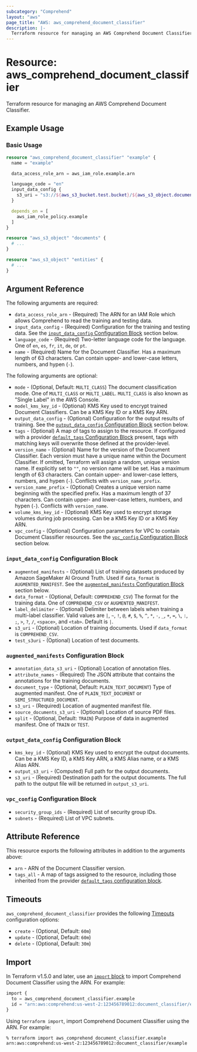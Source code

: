 ```yaml
---
subcategory: "Comprehend"
layout: "aws"
page_title: "AWS: aws_comprehend_document_classifier"
description: |-
  Terraform resource for managing an AWS Comprehend Document Classifier.
---
```


# Resource: aws_comprehend_document_classifier

Terraform resource for managing an AWS Comprehend Document Classifier.

## Example Usage

### Basic Usage

```terraform
resource "aws_comprehend_document_classifier" "example" {
  name = "example"

  data_access_role_arn = aws_iam_role.example.arn

  language_code = "en"
  input_data_config {
    s3_uri = "s3://${aws_s3_bucket.test.bucket}/${aws_s3_object.documents.id}"
  }

  depends_on = [
    aws_iam_role_policy.example
  ]
}

resource "aws_s3_object" "documents" {
  # ...
}

resource "aws_s3_object" "entities" {
  # ...
}
```

## Argument Reference

The following arguments are required:

* `data_access_role_arn` - (Required) The ARN for an IAM Role which allows Comprehend to read the training and testing data.
* `input_data_config` - (Required) Configuration for the training and testing data.
  See the [`input_data_config` Configuration Block](#input_data_config-configuration-block) section below.
* `language_code` - (Required) Two-letter language code for the language.
  One of `en`, `es`, `fr`, `it`, `de`, or `pt`.
* `name` - (Required) Name for the Document Classifier.
  Has a maximum length of 63 characters.
  Can contain upper- and lower-case letters, numbers, and hypen (`-`).

The following arguments are optional:

* `mode` - (Optional, Default: `MULTI_CLASS`) The document classification mode.
  One of `MULTI_CLASS` or `MULTI_LABEL`.
  `MULTI_CLASS` is also known as "Single Label" in the AWS Console.
* `model_kms_key_id` - (Optional) KMS Key used to encrypt trained Document Classifiers.
  Can be a KMS Key ID or a KMS Key ARN.
* `output_data_config` - (Optional) Configuration for the output results of training.
  See the [`output_data_config` Configuration Block](#output_data_config-configuration-block) section below.
* `tags` - (Optional) A map of tags to assign to the resource. If configured with a provider [`default_tags` Configuration Block](/docs/providers/aws/index.html#default_tags-configuration-block) present, tags with matching keys will overwrite those defined at the provider-level.
* `version_name` - (Optional) Name for the version of the Document Classifier.
  Each version must have a unique name within the Document Classifier.
  If omitted, Terraform will assign a random, unique version name.
  If explicitly set to `""`, no version name will be set.
  Has a maximum length of 63 characters.
  Can contain upper- and lower-case letters, numbers, and hypen (`-`).
  Conflicts with `version_name_prefix`.
* `version_name_prefix` - (Optional) Creates a unique version name beginning with the specified prefix.
  Has a maximum length of 37 characters.
  Can contain upper- and lower-case letters, numbers, and hypen (`-`).
  Conflicts with `version_name`.
* `volume_kms_key_id` - (Optional) KMS Key used to encrypt storage volumes during job processing.
  Can be a KMS Key ID or a KMS Key ARN.
* `vpc_config` - (Optional) Configuration parameters for VPC to contain Document Classifier resources.
  See the [`vpc_config` Configuration Block](#vpc_config-configuration-block) section below.

### `input_data_config` Configuration Block

* `augmented_manifests` - (Optional) List of training datasets produced by Amazon SageMaker AI Ground Truth.
  Used if `data_format` is `AUGMENTED_MANIFEST`.
  See the [`augmented_manifests` Configuration Block](#augmented_manifests-configuration-block) section below.
* `data_format` - (Optional, Default: `COMPREHEND_CSV`) The format for the training data.
  One of `COMPREHEND_CSV` or `AUGMENTED_MANIFEST`.
* `label_delimiter` - (Optional) Delimiter between labels when training a multi-label classifier.
  Valid values are `|`, `~`, `!`, `@`, `#`, `$`, `%`, `^`, `*`, `-`, `_`, `+`, `=`, `\`, `:`, `;`, `>`, `?`, `/`, `<space>`, and `<tab>`.
  Default is `|`.
* `s3_uri` - (Optional) Location of training documents.
  Used if `data_format` is `COMPREHEND_CSV`.
* `test_s3uri` - (Optional) Location of test documents.

### `augmented_manifests` Configuration Block

* `annotation_data_s3_uri` - (Optional) Location of annotation files.
* `attribute_names` - (Required) The JSON attribute that contains the annotations for the training documents.
* `document_type` - (Optional, Default: `PLAIN_TEXT_DOCUMENT`) Type of augmented manifest.
  One of `PLAIN_TEXT_DOCUMENT` or `SEMI_STRUCTURED_DOCUMENT`.
* `s3_uri` - (Required) Location of augmented manifest file.
* `source_documents_s3_uri` - (Optional) Location of source PDF files.
* `split` - (Optional, Default: `TRAIN`) Purpose of data in augmented manifest.
  One of `TRAIN` or `TEST`.

### `output_data_config` Configuration Block

* `kms_key_id` - (Optional) KMS Key used to encrypt the output documents.
  Can be a KMS Key ID, a KMS Key ARN, a KMS Alias name, or a KMS Alias ARN.
* `output_s3_uri` - (Computed) Full path for the output documents.
* `s3_uri` - (Required) Destination path for the output documents.
  The full path to the output file will be returned in `output_s3_uri`.

### `vpc_config` Configuration Block

* `security_group_ids` - (Required) List of security group IDs.
* `subnets` - (Required) List of VPC subnets.

## Attribute Reference

This resource exports the following attributes in addition to the arguments above:

* `arn` - ARN of the Document Classifier version.
* `tags_all` - A map of tags assigned to the resource, including those inherited from the provider [`default_tags` configuration block](/docs/providers/aws/index.html#default_tags-configuration-block).

## Timeouts

`aws_comprehend_document_classifier` provides the following [Timeouts](https://developer.hashicorp.com/terraform/language/resources/syntax#operation-timeouts) configuration options:

* `create` - (Optional, Default: `60m`)
* `update` - (Optional, Default: `60m`)
* `delete` - (Optional, Default: `30m`)

## Import

In Terraform v1.5.0 and later, use an [`import` block](https://developer.hashicorp.com/terraform/language/import) to import Comprehend Document Classifier using the ARN. For example:

```terraform
import {
  to = aws_comprehend_document_classifier.example
  id = "arn:aws:comprehend:us-west-2:123456789012:document_classifier/example"
}
```

Using `terraform import`, import Comprehend Document Classifier using the ARN. For example:

```console
% terraform import aws_comprehend_document_classifier.example arn:aws:comprehend:us-west-2:123456789012:document_classifier/example
```
